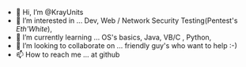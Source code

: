 - 👋 Hi, I’m @KrayUnits
- 👀 I’m interested in ... Dev, Web / Network Security Testing(Pentest's *Eth'White*), 
- 🌱 I’m currently learning ... OS's basics, Java, VB/C , Python, 
- 💞️ I’m looking to collaborate on ... friendly guy's who want to help :-)
- 📫 How to reach me ... at github

<!---
KrayUnits/KrayUnits is a ✨ special ✨ repository because its `README.md` (this file) appears on your GitHub profile.
You can click the Preview link to take a look at your changes.
--->
